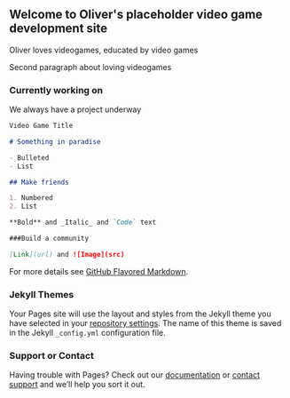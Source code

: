 ## Welcome to Oliver's placeholder video game development site

Oliver loves videogames, educated by video games

Second paragraph about loving videogames

### Currently working on

We always have a project underway

```markdown
Video Game Title

# Something in paradise

- Bulleted
- List

## Make friends

1. Numbered
2. List

**Bold** and _Italic_ and `Code` text

###Build a community

[Link](url) and ![Image](src)
```

For more details see [GitHub Flavored Markdown](https://guides.github.com/features/mastering-markdown/).

### Jekyll Themes

Your Pages site will use the layout and styles from the Jekyll theme you have selected in your [repository settings](https://github.com/OliverMakesGames/io/settings). The name of this theme is saved in the Jekyll `_config.yml` configuration file.

### Support or Contact

Having trouble with Pages? Check out our [documentation](https://docs.github.com/categories/github-pages-basics/) or [contact support](https://github.com/contact) and we’ll help you sort it out.
